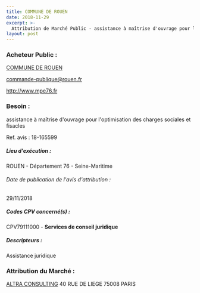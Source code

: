 ```yaml
---
title: COMMUNE DE ROUEN
date: 2018-11-29
excerpt: >-
  Attribution de Marché Public - assistance à maîtrise d'ouvrage pour l'optimisation des charges sociales et fisacles
layout: post
---
```


### Acheteur Public : 
<a href="/acheteur-136/siren-217605401"> COMMUNE DE ROUEN</a><br/>



commande-publique@rouen.fr


http://www.mpe76.fr
### Besoin :

assistance à maîtrise d'ouvrage pour l'optimisation des charges sociales et fisacles

Ref. avis : 18-165599


##### Lieu d'exécution :

ROUEN - Département 76 - Seine-Maritime

###### Date de publication de l'avis d'attribution : 
29/11/2018

##### Codes CPV concerné(s) :
CPV79111000 - **Services de conseil juridique** <br/>

##### Descripteurs :
Assistance juridique <br/>

### Attribution du Marché :
<a href="/entreprise-564/siren-480191527"> ALTRA CONSULTING</a>    40 RUE DE LIEGE 75008 PARIS <br/>
